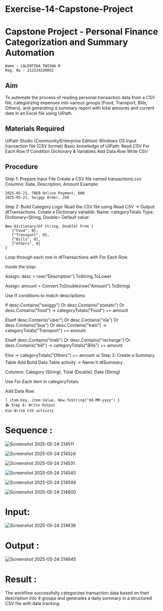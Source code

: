 # Exercise-14-Capstone-Project
# Capstone Project - Personal Finance Categorization and Summary Automation
~~~
Name : LALENTIKA TWISHA M
Reg. No : 212224220052
~~~

## Aim
To automate the process of reading personal transaction data from a CSV file, categorizing expenses into various groups (Food, Transport, Bills, Others), and generating a summary report with total amounts and current date in an Excel file using UiPath.

## Materials Required
UiPath Studio (Community/Enterprise Edition)
Windows OS
Input transaction file (CSV format)
Basic knowledge of UiPath:
Read CSV
For Each Row
If Condition
Dictionary & Variables
Add Data Row
Write CSV

## Procedure

Step 1: Prepare Input File
  Create a CSV file named transactions.csv
  Columns: Date, Description, Amount
  Example:
  ~~~
  2025-05-21, TNEB Online Payment, 600
  2025-05-21, Swiggy Order, 250
  ~~~

Step 2: Build Category Logic
  Read the CSV file using Read CSV → Output: dtTransactions.
  Create a Dictionary variable:
  Name: categoryTotals
  Type: Dictionary<String, Double>
  Default value:
  ~~~
  New Dictionary(Of String, Double) From {
     {"Food", 0},
     {"Transport", 0},
     {"Bills", 0},
     {"Others", 0}
  }
  ~~~
  Loop through each row in dtTransactions with For Each Row.
  
  Inside the loop:
  
  Assign: desc = row("Description").ToString.ToLower
  
  Assign: amount = Convert.ToDouble(row("Amount").ToString)
  
  Use If conditions to match descriptions:
  
  If desc.Contains("swiggy") Or desc.Contains("zomato") Or desc.Contains("food")
      → categoryTotals("Food") += amount
  
  ElseIf desc.Contains("uber") Or desc.Contains("ola") Or desc.Contains("bus") Or desc.Contains("train")
      → categoryTotals("Transport") += amount
  
  ElseIf desc.Contains("tneb") Or desc.Contains("recharge") Or desc.Contains("bill")
      → categoryTotals("Bills") += amount
  
  Else
      → categoryTotals("Others") += amount
  📊 Step 3: Create a Summary Table
  Add Build Data Table activity → Name it dtSummary
  
  Columns: Category (String), Total (Double), Date (String)
  
  Use For Each item In categoryTotals
  
  Add Data Row:
  ~~~
  { item.Key, item.Value, Now.ToString("dd-MM-yyyy") }
  📤 Step 4: Write Output
  Use Write CSV activity
  ~~~

# Sequence :
![Screenshot 2025-05-24 214511](https://github.com/user-attachments/assets/f6805393-1bf2-4969-9b41-8e16190a8f9a)

![Screenshot 2025-05-24 214524](https://github.com/user-attachments/assets/4c081d6a-a646-4be7-a0ec-0b1acd4e5d2c)

![Screenshot 2025-05-24 214531](https://github.com/user-attachments/assets/d8dcdece-f510-4976-88fb-6ad91573dbf7)

![Screenshot 2025-05-24 214540](https://github.com/user-attachments/assets/c5d5acbb-9857-4150-b64b-bb5cbdb9f3ec)

![Screenshot 2025-05-24 214549](https://github.com/user-attachments/assets/c1204893-5e98-4da3-b96c-16d8e8cea658)

![Screenshot 2025-05-24 214600](https://github.com/user-attachments/assets/e123ffb2-caea-4ec5-af27-e55466d01e6b)


# Input:
![Screenshot 2025-05-24 214636](https://github.com/user-attachments/assets/2119e283-bd32-4ef8-bfc7-01e8c3034a12)

# Output :
![Screenshot 2025-05-24 214645](https://github.com/user-attachments/assets/a4f6940b-24ad-4e17-95c6-9799fc3dd69f)


# Result :
The workflow successfully categorizes transaction data based on their description into 4 groups and generates a daily summary in a structured CSV file with date tracking.
